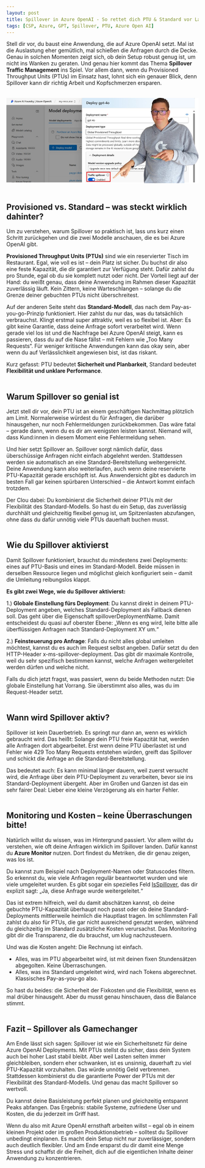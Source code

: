```yaml
---
layout: post
title: Spillover in Azure OpenAI - So rettet dich PTU & Standard vor Lastspitzen
tags: [CSP, Azure, GPT, Spillover, PTU, Azure Open AI]
---
```


Stell dir vor, du baust eine Anwendung, die auf Azure OpenAI setzt. Mal ist die Auslastung eher gemütlich, mal schießen die Anfragen 
durch die Decke. Genau in solchen Momenten zeigt sich, ob dein Setup robust genug ist, um nicht ins Wanken zu geraten. Und genau hier 
kommt das Thema **Spillover Traffic Management** ins Spiel. Vor allem dann, wenn du Provisioned Throughput Units (PTUs) im Einsatz hast, 
lohnt sich ein genauer Blick, denn Spillover kann dir richtig Arbeit und Kopfschmerzen ersparen.<br><br>

<img src="/assets/img/spillover.jpg" alt="TPU - Spillover" /><br><br>

## Provisioned vs. Standard – was steckt wirklich dahinter?

Um zu verstehen, warum Spillover so praktisch ist, lass uns kurz einen Schritt zurückgehen und die zwei Modelle anschauen, die es bei Azure OpenAI gibt.<br>

**Provisioned Throughput Units (PTUs)** sind wie ein reservierter Tisch im Restaurant. Egal, wie voll es ist – dein Platz ist sicher. Du 
buchst dir also eine feste Kapazität, die dir garantiert zur Verfügung steht. Dafür zahlst du pro Stunde, egal ob du sie komplett nutzt 
oder nicht. Der Vorteil liegt auf der Hand: du weißt genau, dass deine Anwendung im Rahmen dieser Kapazität zuverlässig läuft. Kein Zittern, 
keine Warteschlangen – solange du die Grenze deiner gebuchten PTUs nicht überschreitest.<br>

Auf der anderen Seite steht das **Standard-Modell**, das nach dem Pay-as-you-go-Prinzip funktioniert. Hier zahlst du nur das, was du tatsächlich 
verbrauchst. Klingt erstmal super attraktiv, weil es so flexibel ist. Aber: Es gibt keine Garantie, dass deine Anfrage sofort verarbeitet wird. 
Wenn gerade viel los ist und die Nachfrage bei Azure OpenAI steigt, kann es passieren, dass du auf die Nase fällst – mit Fehlern wie „Too Many 
Requests“. Für weniger kritische Anwendungen kann das okay sein, aber wenn du auf Verlässlichkeit angewiesen bist, ist das riskant.<br>

Kurz gefasst: PTU bedeutet **Sicherheit und Planbarkeit**, Standard bedeutet **Flexibilität und unklare Performance**.<br><br>

## Warum Spillover so genial ist

Jetzt stell dir vor, dein PTU ist an einem geschäftigen Nachmittag plötzlich am Limit. Normalerweise würdest du für Anfragen, die darüber hinausgehen, 
nur noch Fehlermeldungen zurückbekommen. Das wäre fatal – gerade dann, wenn du es dir am wenigsten leisten kannst. Niemand will, dass Kund:innen in 
diesem Moment eine Fehlermeldung sehen.<br>

Und hier setzt Spillover an. Spillover sorgt nämlich dafür, dass überschüssige Anfragen nicht einfach abgelehnt werden. Stattdessen werden sie 
automatisch an eine Standard-Bereitstellung weitergereicht. Deine Anwendung kann also weiterlaufen, auch wenn deine reservierte PTU-Kapazität 
gerade erschöpft ist. Aus Anwendersicht gibt es dadurch im besten Fall gar keinen spürbaren Unterschied – die Antwort kommt einfach trotzdem.<br>

Der Clou dabei: Du kombinierst die Sicherheit deiner PTUs mit der Flexibilität des Standard-Modells. So hast du ein Setup, das zuverlässig durchhält 
und gleichzeitig flexibel genug ist, um Spitzenlasten abzufangen, ohne dass du dafür unnötig viele PTUs dauerhaft buchen musst.<br><br>

## Wie du Spillover aktivierst

Damit Spillover funktioniert, brauchst du mindestens zwei Deployments: eines auf PTU-Basis und eines im Standard-Modell. Beide müssen in derselben 
Ressource liegen und möglichst gleich konfiguriert sein – damit die Umleitung reibungslos klappt.<br>

**Es gibt zwei Wege, wie du Spillover aktivierst:**

1.) **Globale Einstellung fürs Deployment**: Du kannst direkt in deinem PTU-Deployment angeben, welches Standard-Deployment als Fallback dienen soll. 
Das geht über die Eigenschaft spilloverDeploymentName. Damit entscheidest du quasi auf oberster Ebene: „Wenn es eng wird, leite bitte alle überflüssigen 
Anfragen nach Standard-Deployment XY um.“<br>

2.) **Feinsteuerung pro Anfrage**: Falls du nicht alles global umleiten möchtest, kannst du es auch im Request selbst angeben. Dafür setzt du den 
HTTP-Header x-ms-spillover-deployment. Das gibt dir maximale Kontrolle, weil du sehr spezifisch bestimmen kannst, welche Anfragen weitergeleitet 
werden dürfen und welche nicht.<br>

Falls du dich jetzt fragst, was passiert, wenn du beide Methoden nutzt: Die globale Einstellung hat Vorrang. Sie überstimmt also alles, was du im Request-Header setzt.<br><br>

## Wann wird Spillover aktiv?

Spillover ist kein Dauerbetrieb. Es springt nur dann an, wenn es wirklich gebraucht wird. Das heißt: Solange dein PTU freie Kapazität hat, 
werden alle Anfragen dort abgearbeitet. Erst wenn deine PTU überlastet ist und Fehler wie 429 Too Many Requests entstehen würden, greift 
das Spillover und schickt die Anfrage an die Standard-Bereitstellung.<br>

Das bedeutet auch: Es kann minimal länger dauern, weil zuerst versucht wird, die Anfrage über dein PTU-Deployment zu verarbeiten, bevor 
sie ins Standard-Deployment übergeht. Aber im Großen und Ganzen ist das ein sehr fairer Deal: Lieber eine kleine Verzögerung als ein harter Fehler.<br><br>

## Monitoring und Kosten – keine Überraschungen bitte!

Natürlich willst du wissen, was im Hintergrund passiert. Vor allem willst du verstehen, wie oft deine Anfragen wirklich im Spillover landen. 
Dafür kannst du **Azure Monitor** nutzen. Dort findest du Metriken, die dir genau zeigen, was los ist.<br>

Du kannst zum Beispiel nach Deployment-Namen oder Statuscodes filtern. So erkennst du, wie viele Anfragen regulär beantwortet wurden und wie 
viele umgeleitet wurden. Es gibt sogar ein spezielles Feld <u>IsSpillover</u>, das dir explizit sagt: „Ja, diese Anfrage wurde weitergeleitet.“<br>

Das ist extrem hilfreich, weil du damit abschätzen kannst, ob deine gebuchte PTU-Kapazität überhaupt noch passt oder ob deine Standard-Deployments 
mittlerweile heimlich die Hauptlast tragen. Im schlimmsten Fall zahlst du also für PTUs, die gar nicht ausreichend genutzt werden, während du 
gleichzeitig im Standard zusätzliche Kosten verursachst. Das Monitoring gibt dir die Transparenz, die du brauchst, um klug nachzusteuern.<br>

Und was die Kosten angeht: Die Rechnung ist einfach.

- Alles, was im PTU abgearbeitet wird, ist mit deinen fixen Stundensätzen abgegolten. Keine Überraschungen.<br>
- Alles, was ins Standard umgeleitet wird, wird nach Tokens abgerechnet. Klassisches Pay-as-you-go also.<br>

So hast du beides: die Sicherheit der Fixkosten und die Flexibilität, wenn es mal drüber hinausgeht. Aber du musst genau hinschauen, dass die Balance stimmt.<br><br>

## Fazit – Spillover als Gamechanger

Am Ende lässt sich sagen: Spillover ist wie ein Sicherheitsnetz für deine Azure OpenAI Deployments. Mit PTUs stellst du sicher, dass dein System auch 
bei hoher Last stabil bleibt. Aber weil Lasten selten immer gleichbleiben, sondern eher schwanken, ist es unsinnig, dauerhaft zu viel PTU-Kapazität 
vorzuhalten. Das würde unnötig Geld verbrennen. Stattdessen kombinierst du die garantierte Power der PTUs mit der Flexibilität des Standard-Modells. 
Und genau das macht Spillover so wertvoll.<br>

Du kannst deine Basisleistung perfekt planen und gleichzeitig entspannt Peaks abfangen. Das Ergebnis: stabile Systeme, zufriedene User und Kosten, die du jederzeit im Griff hast.<br>

Wenn du also mit Azure OpenAI ernsthaft arbeiten willst – egal ob in einem kleinen Projekt oder im großen Produktionsbetrieb – solltest du Spillover 
unbedingt einplanen. Es macht dein Setup nicht nur zuverlässiger, sondern auch deutlich flexibler. Und am Ende ersparst du dir damit eine Menge Stress 
und schaffst dir die Freiheit, dich auf die eigentlichen Inhalte deiner Anwendung zu konzentrieren.<br><br>
